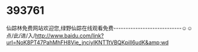 # 393761
仙踪林免费网站欢迎您,绿野仙踪在线观看免费----------------------------☺☺点/此/进/入/http://www.baidu.com/link?url=NoK8PT47PahMhFH8Vie_jnciyIKNTTtVBQKpill6udK&amp;wd
